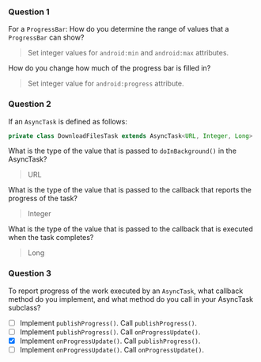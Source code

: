 ### Question 1
For a `ProgressBar`:
How do you determine the range of values that a `ProgressBar` can show?
> Set integer values for `android:min` and `android:max` attributes.

How do you change how much of the progress bar is filled in?
> Set integer value for `android:progress` attribute.



### Question 2
If an `AsyncTask` is defined as follows:
```java
private class DownloadFilesTask extends AsyncTask<URL, Integer, Long>
```

What is the type of the value that is passed to `doInBackground()` in the AsyncTask?
> URL

What is the type of the value that is passed to the callback that reports the progress of the task?
> Integer

What is the type of the value that is passed to the callback that is executed when the task completes?
> Long



### Question 3
To report progress of the work executed by an `AsyncTask`, what callback method do you implement, and what method do you call in your AsyncTask subclass?
- [ ] Implement `publishProgress()`. Call `publishProgress()`.
- [ ] Implement `publishProgress()`. Call `onProgressUpdate()`.
- [x] Implement `onProgressUpdate()`. Call `publishProgress()`.
- [ ] Implement `onProgressUpdate()`. Call `onProgressUpdate()`.
